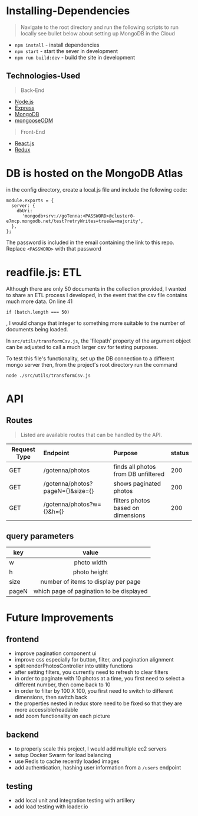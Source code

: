 # Installing-Dependencies

> Navigate to the root directory and run the following scripts to run locally
> see bullet below about setting up MongoDB in the Cloud

- `npm install` - install dependencies
- `npm start` - start the sever in development
- `npm run build:dev` - build the site in development

## Technologies-Used

> Back-End

- [Node.js](https://nodejs.org/en/)
- [Express](https://expressjs.com)
- [MongoDB](https://www.mongodb.com/)
- [mongooseODM](https://mongoosejs.com/)

> Front-End

- [React.js](http://reactjs.org)
- [Redux](https://redux.js.org/)

# DB is hosted on the MongoDB Atlas

in the config directory, create a local.js file and include the following code:

```
module.exports = {
  server: {
    dbUri:
      'mongodb+srv://goTenna:<PASSWORD>@cluster0-e7mcp.mongodb.net/test?retryWrites=true&w=majority',
  },
};
```

The password is included in the email containing the link to this repo. Replace `<PASSWORD>` with that password

# readfile.js: ETL

Although there are only 50 documents in the collection provided, I wanted to share an ETL process I developed, in the event that the csv file contains much more data. On line 41

```
if (batch.length === 50)
```

, I would change that integer to something more suitable to the number of documents being loaded.

In `src/utils/transformCsv.js`, the 'filepath' property of the argument object can be adjusted to call a much larger csv for testing purposes.

To test this file's functionality, set up the DB connection to a different mongo server then, from the project's root directory run the command

```
node ./src/utils/transformCsv.js
```

# API

## Routes

> Listed are available routes that can be handled by the API.

| Request Type | Endpoint                         | Purpose                             | status |
| ------------ | :------------------------------- | :---------------------------------- | :----- |
| GET          | /gotenna/photos                  | finds all photos from DB unfiltered | 200    |
| GET          | /gotenna/photos?pageN={}&size={} | shows paginated photos              | 200    |
| GET          | /gotenna/photos?w={}&h={}        | filters photos based on dimensions  | 200    |

## query parameters

| key   |                  value                   |
| ----- | :--------------------------------------: |
| w     |               photo width                |
| h     |               photo height               |
| size  |   number of items to display per page    |
| pageN | which page of pagination to be displayed |

# Future Improvements

## frontend

- improve pagination component ui
- improve css especially for button, filter, and pagination alignment
- split renderPhotosController into utility functions
- after setting filters, you currently need to refresh to clear filters
- in order to paginate with 10 photos at a time, you first need to select a different number, then come back to 10
- in order to filter by 100 X 100, you first need to switch to different dimensions, then switch back
- the properties nested in redux store need to be fixed so that they are more accessible/readable
- add zoom functionality on each picture

## backend

- to properly scale this project, I would add multiple ec2 servers
- setup Docker Swarm for load balancing
- use Redis to cache recently loaded images
- add authentication, hashing user information from a `/users` endpoint

## testing

- add local unit and integration testing with artillery
- add load testing with loader.io

